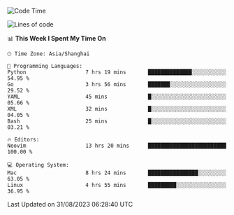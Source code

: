<!--START_SECTION:waka-->
![Code Time](http://img.shields.io/badge/Code%20Time-1%2C545%20hrs%2034%20mins-blue)

![Lines of code](https://img.shields.io/badge/From%20Hello%20World%20I%27ve%20Written-286.7%20thousand%20lines%20of%20code-blue)

📊 **This Week I Spent My Time On** 

```text
🕑︎ Time Zone: Asia/Shanghai

💬 Programming Languages: 
Python                   7 hrs 19 mins       ██████████████░░░░░░░░░░░   54.95 % 
Go                       3 hrs 56 mins       ███████░░░░░░░░░░░░░░░░░░   29.52 % 
YAML                     45 mins             █░░░░░░░░░░░░░░░░░░░░░░░░   05.66 % 
XML                      32 mins             █░░░░░░░░░░░░░░░░░░░░░░░░   04.05 % 
Bash                     25 mins             █░░░░░░░░░░░░░░░░░░░░░░░░   03.21 % 

🔥 Editors: 
Neovim                   13 hrs 20 mins      █████████████████████████   100.00 % 

💻 Operating System: 
Mac                      8 hrs 24 mins       ████████████████░░░░░░░░░   63.05 % 
Linux                    4 hrs 55 mins       █████████░░░░░░░░░░░░░░░░   36.95 % 
```


 Last Updated on 31/08/2023 06:28:40 UTC
<!--END_SECTION:waka-->
